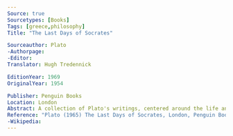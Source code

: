 ```yaml
---
Source: true
Sourcetypes: [Books]
Tags: [greece,philosophy]
Title: "The Last Days of Socrates"

Sourceauthor: Plato
-Authorpage:
-Editor:
Translator: Hugh Tredennick

EditionYear: 1969
OriginalYear: 1954

Publisher: Penguin Books
Location: London
Abstract: A collection of Plato's writings, centered around the life and death of Socrates, including Euthyphro, The Apology, Crito, and Phaedo.
Reference: "Plato (1965) The Last Days of Socrates, London, Penguin Books."
-Wikipedia:
---
```

